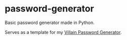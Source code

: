 # password-generator
Basic password generator made in Python. 

Serves as a template for my [Villain Password Generator](https://github.com/seravilofr/villain-password-generator).
